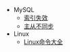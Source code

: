 - MySQL
  - [索引失效](./docs/MySQL/索引失效.md)
  - [主从不同步](./docs/MySQL/主从不同步.md)
- Linux
  - [Linux命令大全](./docs/Linux/Linux命令大全)